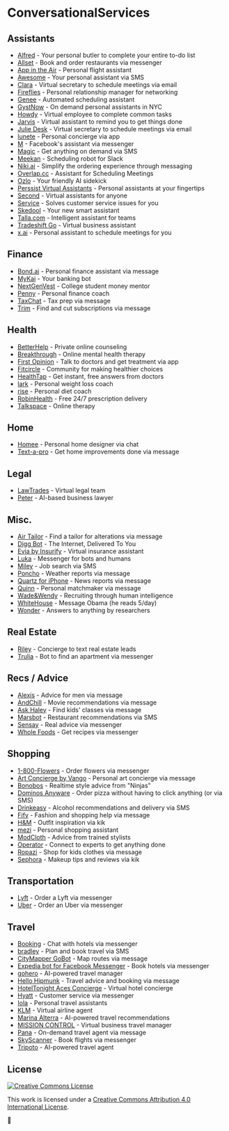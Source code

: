 # ConversationalServices

## Assistants

* [Alfred](https://app.helloalfred.com/) - Your personal butler to complete your entire to-do list
* [Allset](https://allsetnow.com/) - Book and order restaurants via messenger
* [App in the Air](https://www.appintheair.mobi/) - Personal flight assistant
* [Awesome](http://textawesome.co.uk/) - Your personal assistant via SMS
* [Clara](https://claralabs.com/) - Virtual secretary to schedule meetings via email
* [Fireflies](http://fireflies.ai/index.html) - Personal relationship manager for networking
* [Genee](http://web.genee.me/index.html) - Automated scheduling assistant
* [GystNow](https://getgystnow.com/) - On demand personal assistants in NYC
* [Howdy](https://howdy.ai/) - Virtual employee to complete common tasks
* [Jarvis](http://hellojarvis.io/) - Virtual assistant to remind you to get things done
* [Julie Desk](https://www.juliedesk.com/) - Virtual secretary to schedule meetings via email
* [lunete](https://itunes.apple.com/us/app/lunete/id991469684?mt=8) - Personal concierge via app
* [M](https://www.facebook.com/help/1606634729626022/) - Facebook's assistant via messenger
* [Magic](https://getmagicnow.com/) - Get anything on demand via SMS
* [Meekan](https://meekan.com/slack/) - Scheduling robot for Slack
* [Niki.ai](http://Niki.ai) - Simplify the ordering experience through messaging
* [Overlap.cc](http://Overlap.cc) - Assistant for Scheduling Meetings
* [Ozlo](http://ozlo.com) - Your friendly AI sidekick
* [Perssist Virtual Assistants](https://www.perssist.com/welcome) - Personal assistants at your fingertips
* [Second](https://mysecond.com/) - Virtual assistants for anyone
* [Service](https://getservice.com/) - Solves customer service issues for you
* [Skedool](https://www.skedool.it/) - Your new smart assistant
* [Talla.com](http://Talla.com) - Intelligent assistant for teams
* [Tradeshift Go](https://tradeshift.com/go/) - Virtual business assistant
* [x.ai](http://x.ai) - Personal assistant to schedule meetings for you

## Finance

* [Bond.ai](http://Bond.ai) - Personal finance assistant via message
* [MyKai](http://kasisto.com/mykai/) - Your banking bot
* [NextGenVest](https://www.nextgenvest.com/) - College student money mentor
* [Penny](https://www.pennyapp.io/) - Personal finance coach
* [TaxChat](http://tax.chat/) - Tax prep via message
* [Trim](http://www.asktrim.com/) - Find and cut subscriptions via message

## Health

* [BetterHelp](https://www.betterhelp.com) - Private online counseling
* [Breakthrough](https://www.breakthrough.com/) - Online mental health therapy
* [First Opinion](https://firstopinionapp.com/) - Talk to doctors and get treatment via app
* [Fitcircle](http://www.fitcircle.in/) - Community for making healthier choices
* [HealthTap](https://www.healthtap.com/) - Get instant, free answers from doctors
* [lark](http://www.web.lark.com/) - Personal weight loss coach
* [rise](https://www.rise.us/) - Personal diet coach
* [RobinHealth](http://www.joinrobinhealth.com) - Free 24/7 prescription delivery
* [Talkspace](https://www.talkspace.com/) - Online therapy
 
## Home

* [Homee](http://homeeapp.com) - Personal home designer via chat
* [Text-a-pro](https://pro.com/text) - Get home improvements done via message

## Legal

* [LawTrades](https://lawtrades.com/) - Virtual legal team
* [Peter](https://hirepeter.com) - AI-based business lawyer

## Misc.

* [Air Tailor](http://airtailor.com/) - Find a tailor for alterations via message
* [Digg Bot](http://digg.com/messaging) - The Internet, Delivered To You
* [Evia by Insurify](https://insurify.com/evia) - Virtual insurance assistant
* [Luka](https://luka.ai/) - Messenger for bots and humans
* [Miley](http://www.textmiley.com/) - Job search via SMS
* [Poncho](http://poncho.is/) - Weather reports via message
* [Quartz for iPhone](https://itunes.apple.com/us/app/quartz-news-in-a-whole-new-way/id1076683233?mt=8) - News reports via message
* [Quinn](https://meetquinn.com/&hero=2) - Personal matchmaker via message
* [Wade&Wendy](http://wadeandwendy.ai/) - Recruiting through human intelligence
* [WhiteHouse](https://www.whitehouse.gov/contact/chat) - Message Obama (he reads 5/day)
* [Wonder](https://askwonder.com) - Answers to anything by researchers
 
## Real Estate

* [Riley](https://getrileynow.com/) - Concierge to text real estate leads
* [Trulia](http://www.trulia.com/mobile/iphonerental/) - Bot to find an apartment via messenger

## Recs / Advice

* [Alexis](http://www.askalexis.io/) - Advice for men via message
* [AndChill](http://www.andchill.io/) - Movie recommendations via message
* [Ask Haley](http://www.askhaley.com/) - Find kids' classes via message
* [Marsbot](https://marsbotapp.com/) - Restaurant recommendations via SMS
* [Sensay](https://sensay.it/) - Real advice via messenger
* [Whole Foods](https://www.messenger.com/t/24922591487) - Get recipes via messenger

## Shopping

* [1-800-Flowers](https://www.messenger.com/t/1800flowers/) - Order flowers via messenger
* [Art Concierge by Vango](http://hang.vangoart.com/concierge) - Personal art concierge via message
* [Bonobos](https://bonobos.com/help) - Realtime style advice from "Ninjas"
* [Dominos Anyware](https://anyware.dominos.com/) - Order pizza without having to click anything (or via SMS)
* [Drinkeasy](http://www.drinkeasy.co/) - Alcohol recommendations and delivery via SMS
* [Fify](http://fify.ai/) - Fashion and shopping help via message
* [H&M](https://botfamily.com/kik/bots/hm) - Outfit inspiration via kik
* [mezi](https://mezi.com/) - Personal shopping assistant
* [ModCloth](http://www.modcloth.com/modstylists) - Advice from trained stylists
* [Operator](https://www.operator.com/) - Connect to experts to get anything done
* [Ropazi](http://www.ropazi.com/) - Shop for kids clothes via message
* [Sephora](https://bots.kik.com/#/sephora) - Makeup tips and reviews via kik
 
## Transportation

* [Lyft](https://blog.lyft.com/posts/2016/fbmessenger) - Order a Lyft via messenger
* [Uber](https://newsroom.uber.com/messengerlaunch/) - Order an Uber via messenger

## Travel

* [Booking](https://www.facebook.com/Bookingcom-303492549842824/) - Chat with hotels via messenger
* [bradley](http://www.heybradley.com) - Plan and book travel via SMS
* [CityMapper GoBot](https://citymapper.com/gobot) - Map routes via message
* [Expedia bot for Facebook Messenger](https://viewfinder.expedia.com/features/introducing-expedia-bot-facebook-messenger/) - Book hotels via messenger
* [gohero](http://www.gohero.ai) - AI-powered travel manager
* [Hello Hipmunk](https://www.hipmunk.com/hello) - Travel advice and booking via message
* [HotelTonight Aces Concierge](https://www.hoteltonight.com/2016/04/aces-concierge/) - Virtual hotel concierge
* [Hyatt](https://www.facebook.com/hyatt/) - Customer service via messenger
* [Iola](https://www.lolatravel.com/) - Personal travel assistants
* [KLM](https://messenger.klm.com/) - Virtual airline agent
* [Marina Alterra](http://alterra.ai/en/) - AI-powered travel recommendations
* [MISSION CONTROL](https://www.hellomissioncontrol.com/) - Virtual business travel manager
* [Pana](https://pana.com/) - On-demand travel agent via message
* [SkyScanner](https://www.skyscanner.net/blogs/chat-your-way-to-your-next-trip-skyscanner-launches-facebook-messenger-bot-for-travel-search) - Book flights via messenger
* [Tripoto](https://www.tripoto.com/travel-assistant/) - AI-powered travel agent

## License

[![Creative Commons License](http://i.creativecommons.org/l/by/4.0/88x31.png)](http://creativecommons.org/licenses/by/4.0/)

This work is licensed under a [Creative Commons Attribution 4.0 International License](http://creativecommons.org/licenses/by/4.0/).

:facepunch:
